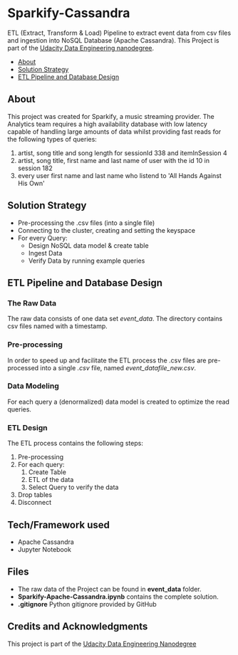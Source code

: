 # Sparkify-Cassandra

ETL (Extract, Transform &amp; Load) Pipeline to extract event data from csv files and ingestion into NoSQL Database (Apache Cassandra). This Project is part of the [Udacity Data Engineering nanodegree](https://www.udacity.com/course/data-engineer-nanodegree--nd027).

- [About](#about)
- [Solution Strategy](#solution-strategy)
- [ETL Pipeline and Database Design](#etl-pipeline-and-database-design)


## About

This project was created for Sparkify, a music streaming provider. The Analytics team requires a high availability database with low latency capable of handling large amounts of data whilst providing fast reads for the following types of queries:

1. artist, song title and song length for sessionId 338 and itemInSession 4
2. artist, song title, first name and last name of user with the id 10 in session 182
3. every user first name and last name who listend to 'All Hands Against His Own'


## Solution Strategy

- Pre-processing the .csv files (into a single file)
- Connecting to the cluster, creating and setting the keyspace
- For every Query:
  - Design NoSQL data model & create table
  - Ingest Data
  - Verify Data by running example queries

## ETL Pipeline and Database Design

### The Raw Data

The raw data consists of one data set *event_data*.  The directory contains csv files named with a timestamp.

### Pre-processing

In order to speed up and facilitate the ETL process the .csv files are pre-processed into a single *.csv* file, named *event_datafile_new.csv*.

### Data Modeling

For each query a (denormalized) data model is created to optimize the read queries.

### ETL Design

The ETL process contains the following steps:

1. Pre-processing
2. For each query:
    1. Create Table
    2. ETL of the data
    3. Select Query to verify the data
3. Drop tables
4. Disconnect

## Tech/Framework used

- Apache Cassandra
- Jupyter Notebook

## Files

- The raw data of the Project can be found in **event_data** folder.
- **Sparkify-Apache-Cassandra.ipynb** contains the complete solution.
- **.gitignore** Python gitignore provided by GitHub

## Credits and Acknowledgments

This project is part of the [Udacity Data Engineering Nanodegree](https://www.udacity.com/course/data-engineer-nanodegree--nd027)
